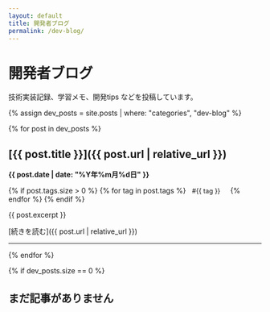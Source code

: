 ```yaml
---
layout: default
title: 開発者ブログ
permalink: /dev-blog/
---
```


# 開発者ブログ

技術実装記録、学習メモ、開発tips などを投稿しています。

{% assign dev_posts = site.posts | where: "categories", "dev-blog" %}

{% for post in dev_posts %}
## [{{ post.title }}]({{ post.url | relative_url }})

**{{ post.date | date: "%Y年%m月%d日" }}**

{% if post.tags.size > 0 %}
{% for tag in post.tags %}
<span style="background: var(--nav-hover); padding: 0.2rem 0.5rem; border-radius: 3px; font-size: 0.8rem; margin-right: 0.5rem;">#{{ tag }}</span>
{% endfor %}
{% endif %}

{{ post.excerpt }}

[続きを読む]({{ post.url | relative_url }})

---
{% endfor %}

{% if dev_posts.size == 0 %}
## まだ記事がありません
